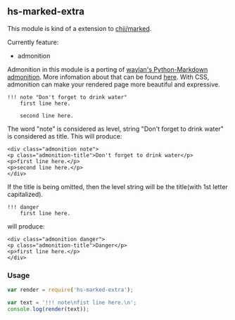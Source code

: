 ## hs-marked-extra

This module is kind of a extension to [chjj/marked][marked].

Currently feature:

 * admonition

Admonition in this module is a porting of [waylan's Python-Markdown admonition][waylan-md]. More infomation about that can be found [here][waylan-ad]. With CSS, admonition can make your rendered page more beautiful and expressive.

```text
!!! note "Don't forget to drink water"
    first line here.

    second line here.
```

The word "note" is considered as level, string "Don't forget to drink water" is considered as title. This will produce:

```text
<div class="admonition note">
<p class="admonition-title">Don't forget to drink water</p>
<p>first line here.</p>
<p>second line here.</p>
</div>
```

If the title is being omitted, then the level string will be the title(with 1st letter capitalized).

```text
!!! danger
    first line here.
```

will produce:

```text
<div class="admonition danger">
<p class="admonition-title">Danger</p>
<p>first line here.</p>
</div>
```

### Usage

```js
var render = require('hs-marked-extra');

var text = '!!! note\nfist line here.\n';
console.log(render(text));
```


[marked]: https://github.com/chjj/marked
[waylan-md]: https://github.com/waylan/Python-Markdown/blob/master/markdown/extensions/admonition.py
[waylan-ad]: https://pythonhosted.org/Markdown/extensions/admonition.html
